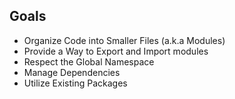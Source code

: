 ##  Goals

<ul class="list--biggy">
  <li class="fragment">Organize Code into Smaller Files (a.k.a Modules)</li>
  <li class="fragment">Provide a Way to Export and Import modules</li>
  <li class="fragment">Respect the Global Namespace</li>
  <li class="fragment">Manage Dependencies</li>
  <li class="fragment">Utilize Existing Packages</li>
</ul>
